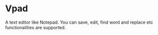 # Vpad
A text editor like Notepad. You can save, edit, find word and replace etc functionalities are supported.
